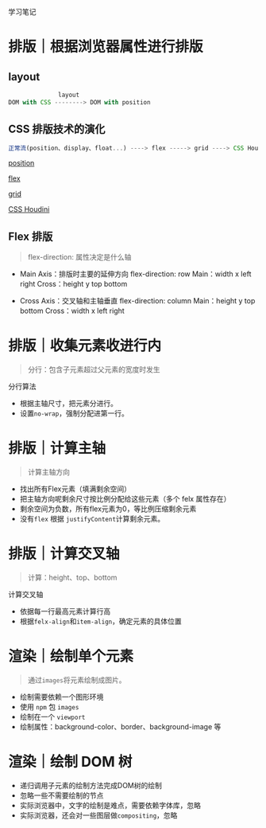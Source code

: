 学习笔记

# 排版｜根据浏览器属性进行排版

## layout

```js
              layout
DOM with CSS --------> DOM with position

```

## CSS 排版技术的演化

```js
正常流(position、display、float...) ----> flex -----> grid ----> CSS Houdini
```
[position](https://developer.mozilla.org/zh-CN/docs/Learn/CSS/CSS_layout/定位)

[flex](https://developer.mozilla.org/zh-CN/docs/Web/CSS/flex)

[grid](https://developer.mozilla.org/zh-CN/docs/Web/CSS/CSS_Grid_Layout/Basic_Concepts_of_Grid_Layout)

[CSS Houdini](https://developer.mozilla.org/zh-CN/docs/Web/Houdini)


## Flex 排版
 
> flex-direction: 属性决定是什么轴

* Main Axis：排版时主要的延伸方向
    flex-direction: row
    Main：width x left right
    Cross：height y top bottom
    
* Cross Axis：交叉轴和主轴垂直
    flex-direction: column
    Main：height y top bottom
    Cross：width x left right  

 
# 排版｜收集元素收进行内

>分行：包含子元素超过父元素的宽度时发生

分行算法
* 根据主轴尺寸，把元素分进行。
* 设置`no-wrap`，强制分配进第一行。


# 排版｜计算主轴

>计算主轴方向

* 找出所有Flex元素（填满剩余空间）
* 把主轴方向呢剩余尺寸按比例分配给这些元素（多个 felx 属性存在）
* 剩余空间为负数，所有flex元素为0，等比例压缩剩余元素
* 没有`flex` 根据 `justifyContent`计算剩余元素。



# 排版｜计算交叉轴

>计算：height、top、bottom

计算交叉轴
* 依据每一行最高元素计算行高
* 根据`felx-align`和`item-align`，确定元素的具体位置



# 渲染｜绘制单个元素

>通过`images`将元素绘制成图片。

* 绘制需要依赖一个图形环境
* 使用 `npm` 包 `images`
* 绘制在一个 `viewport`
* 绘制属性：background-color、border、background-image 等

# 渲染｜绘制 DOM 树

* 递归调用子元素的绘制方法完成DOM树的绘制
* 忽略一些不需要绘制的节点
* 实际浏览器中，文字的绘制是难点，需要依赖字体库，忽略
* 实际浏览器，还会对一些图层做`compositing`，忽略

